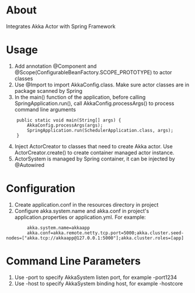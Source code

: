 # About
Integrates Akka Actor with Spring Framework

# Usage

1. Add annotation @Component and @Scope(ConfigurableBeanFactory.SCOPE_PROTOTYPE) to actor classes
2. Use @Import to import AkkaConfig.class. Make sure actor classes are in package scanned by Spring
3. In the main() function of the application, before calling SpringApplication.run(), call AkkaConfig.processArgs() to process command line arguments
~~~~
    public static void main(String[] args) {
        AkkaConfig.processArgs(args);
        SpringApplication.run(SchedulerApplication.class, args);
    }
~~~~
4. Inject ActorCreator to classes that need to create Akka actor. Use ActorCreator.create() to create container managed actor instance.
5. ActorSystem is managed by Spring container, it can be injected by @Autowired

# Configuration
1. Create application.conf in the resources directory in project
2. Configure akka.system.name and akka.conf in project's application.properties or application.yml. For example:
~~~~
        akka.system.name=akkaapp
        akka.conf=akka.remote.netty.tcp.port=5000;akka.cluster.seed-nodes=["akka.tcp://akkaapp@127.0.0.1:5000"];akka.cluster.roles=[app]
~~~~
# Command Line Parameters
1. Use -port to specify AkkaSystem listen port, for example -port1234
2. Use -host to specify AkkaSystem binding host, for example -hostcore

